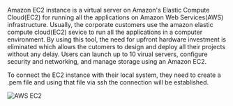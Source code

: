 Amazon EC2 instance is a virtual server on Amazon's Elastic Compute Cloud(EC2) for running all the applications on Amazon Web Services(AWS) infrastructure. Usually, the corporate customers use the amazon elastic compute cloud(EC2) sevice to run all the applications in a computer environment. By using this tool, the need for upfront hardware investment is eliminated which allows the cutomers to design and deploy all their projects without any delay. Users can launch up to 10 virual servers, configure security and networking, and manage storage using an Amazon EC2.

To connect the EC2 instance with their local system, they need to create a .pem file and using that file via ssh the connection will be established.

![AWS EC2](https://user-images.githubusercontent.com/29665085/202450212-e4ccea3a-08ba-4654-a675-cc55a0b2122e.jpg)

